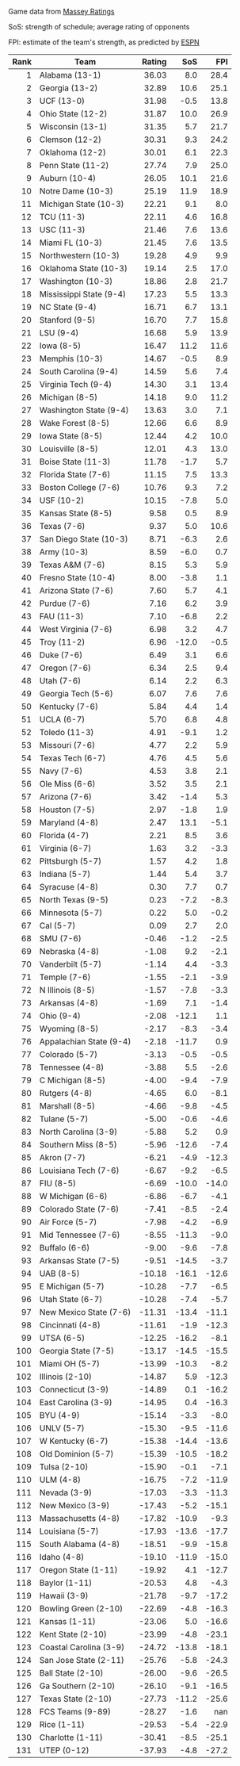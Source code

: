 Game data from [Massey Ratings](https://www.masseyratings.com/data.php)

SoS: strength of schedule; average rating of opponents

FPI: estimate of the team's strength, as predicted by
[ESPN](http://www.espn.com/college-football/statistics/teamratings)

Rank |           Team            | Rating |  SoS  |  FPI  
----:| ------------------------- | ------:| -----:| -----:
   1 | Alabama (13-1)            |  36.03 |   8.0 |  28.4
   2 | Georgia (13-2)            |  32.89 |  10.6 |  25.1
   3 | UCF (13-0)                |  31.98 |  -0.5 |  13.8
   4 | Ohio State (12-2)         |  31.87 |  10.0 |  26.9
   5 | Wisconsin (13-1)          |  31.35 |   5.7 |  21.7
   6 | Clemson (12-2)            |  30.31 |   9.3 |  24.2
   7 | Oklahoma (12-2)           |  30.01 |   6.1 |  22.3
   8 | Penn State (11-2)         |  27.74 |   7.9 |  25.0
   9 | Auburn (10-4)             |  26.05 |  10.1 |  21.6
  10 | Notre Dame (10-3)         |  25.19 |  11.9 |  18.9
  11 | Michigan State (10-3)     |  22.21 |   9.1 |   8.0
  12 | TCU (11-3)                |  22.11 |   4.6 |  16.8
  13 | USC (11-3)                |  21.46 |   7.6 |  13.6
  14 | Miami FL (10-3)           |  21.45 |   7.6 |  13.5
  15 | Northwestern (10-3)       |  19.28 |   4.9 |   9.9
  16 | Oklahoma State (10-3)     |  19.14 |   2.5 |  17.0
  17 | Washington (10-3)         |  18.86 |   2.8 |  21.7
  18 | Mississippi State (9-4)   |  17.23 |   5.5 |  13.3
  19 | NC State (9-4)            |  16.71 |   6.7 |  13.1
  20 | Stanford (9-5)            |  16.70 |   7.7 |  15.8
  21 | LSU (9-4)                 |  16.68 |   5.9 |  13.9
  22 | Iowa (8-5)                |  16.47 |  11.2 |  11.6
  23 | Memphis (10-3)            |  14.67 |  -0.5 |   8.9
  24 | South Carolina (9-4)      |  14.59 |   5.6 |   7.4
  25 | Virginia Tech (9-4)       |  14.30 |   3.1 |  13.4
  26 | Michigan (8-5)            |  14.18 |   9.0 |  11.2
  27 | Washington State (9-4)    |  13.63 |   3.0 |   7.1
  28 | Wake Forest (8-5)         |  12.66 |   6.6 |   8.9
  29 | Iowa State (8-5)          |  12.44 |   4.2 |  10.0
  30 | Louisville (8-5)          |  12.01 |   4.3 |  13.0
  31 | Boise State (11-3)        |  11.78 |  -1.7 |   5.7
  32 | Florida State (7-6)       |  11.15 |   7.5 |  13.3
  33 | Boston College (7-6)      |  10.76 |   9.3 |   7.2
  34 | USF (10-2)                |  10.15 |  -7.8 |   5.0
  35 | Kansas State (8-5)        |   9.58 |   0.5 |   8.9
  36 | Texas (7-6)               |   9.37 |   5.0 |  10.6
  37 | San Diego State (10-3)    |   8.71 |  -6.3 |   2.6
  38 | Army (10-3)               |   8.59 |  -6.0 |   0.7
  39 | Texas A&M (7-6)           |   8.15 |   5.3 |   5.9
  40 | Fresno State (10-4)       |   8.00 |  -3.8 |   1.1
  41 | Arizona State (7-6)       |   7.60 |   5.7 |   4.1
  42 | Purdue (7-6)              |   7.16 |   6.2 |   3.9
  43 | FAU (11-3)                |   7.10 |  -6.8 |   2.2
  44 | West Virginia (7-6)       |   6.98 |   3.2 |   4.7
  45 | Troy (11-2)               |   6.96 | -12.0 |  -0.5
  46 | Duke (7-6)                |   6.49 |   3.1 |   6.6
  47 | Oregon (7-6)              |   6.34 |   2.5 |   9.4
  48 | Utah (7-6)                |   6.14 |   2.2 |   6.3
  49 | Georgia Tech (5-6)        |   6.07 |   7.6 |   7.6
  50 | Kentucky (7-6)            |   5.84 |   4.4 |   1.4
  51 | UCLA (6-7)                |   5.70 |   6.8 |   4.8
  52 | Toledo (11-3)             |   4.91 |  -9.1 |   1.2
  53 | Missouri (7-6)            |   4.77 |   2.2 |   5.9
  54 | Texas Tech (6-7)          |   4.76 |   4.5 |   5.6
  55 | Navy (7-6)                |   4.53 |   3.8 |   2.1
  56 | Ole Miss (6-6)            |   3.52 |   3.5 |   2.1
  57 | Arizona (7-6)             |   3.42 |  -1.4 |   5.3
  58 | Houston (7-5)             |   2.97 |  -1.8 |   1.9
  59 | Maryland (4-8)            |   2.47 |  13.1 |  -5.1
  60 | Florida (4-7)             |   2.21 |   8.5 |   3.6
  61 | Virginia (6-7)            |   1.63 |   3.2 |  -3.3
  62 | Pittsburgh (5-7)          |   1.57 |   4.2 |   1.8
  63 | Indiana (5-7)             |   1.44 |   5.4 |   3.7
  64 | Syracuse (4-8)            |   0.30 |   7.7 |   0.7
  65 | North Texas (9-5)         |   0.23 |  -7.2 |  -8.3
  66 | Minnesota (5-7)           |   0.22 |   5.0 |  -0.2
  67 | Cal (5-7)                 |   0.09 |   2.7 |   2.0
  68 | SMU (7-6)                 |  -0.46 |  -1.2 |  -2.5
  69 | Nebraska (4-8)            |  -1.08 |   9.2 |  -2.1
  70 | Vanderbilt (5-7)          |  -1.14 |   4.4 |  -3.3
  71 | Temple (7-6)              |  -1.55 |  -2.1 |  -3.9
  72 | N Illinois (8-5)          |  -1.57 |  -7.8 |  -3.3
  73 | Arkansas (4-8)            |  -1.69 |   7.1 |  -1.4
  74 | Ohio (9-4)                |  -2.08 | -12.1 |   1.1
  75 | Wyoming (8-5)             |  -2.17 |  -8.3 |  -3.4
  76 | Appalachian State (9-4)   |  -2.18 | -11.7 |   0.9
  77 | Colorado (5-7)            |  -3.13 |  -0.5 |  -0.5
  78 | Tennessee (4-8)           |  -3.88 |   5.5 |  -2.6
  79 | C Michigan (8-5)          |  -4.00 |  -9.4 |  -7.9
  80 | Rutgers (4-8)             |  -4.65 |   6.0 |  -8.1
  81 | Marshall (8-5)            |  -4.66 |  -9.8 |  -4.5
  82 | Tulane (5-7)              |  -5.00 |  -0.6 |  -4.6
  83 | North Carolina (3-9)      |  -5.88 |   5.2 |   0.9
  84 | Southern Miss (8-5)       |  -5.96 | -12.6 |  -7.4
  85 | Akron (7-7)               |  -6.21 |  -4.9 | -12.3
  86 | Louisiana Tech (7-6)      |  -6.67 |  -9.2 |  -6.5
  87 | FIU (8-5)                 |  -6.69 | -10.0 | -14.0
  88 | W Michigan (6-6)          |  -6.86 |  -6.7 |  -4.1
  89 | Colorado State (7-6)      |  -7.41 |  -8.5 |  -2.4
  90 | Air Force (5-7)           |  -7.98 |  -4.2 |  -6.9
  91 | Mid Tennessee (7-6)       |  -8.55 | -11.3 |  -9.0
  92 | Buffalo (6-6)             |  -9.00 |  -9.6 |  -7.8
  93 | Arkansas State (7-5)      |  -9.51 | -14.5 |  -3.7
  94 | UAB (8-5)                 | -10.18 | -16.1 | -12.6
  95 | E Michigan (5-7)          | -10.28 |  -7.7 |  -6.5
  96 | Utah State (6-7)          | -10.28 |  -7.4 |  -5.7
  97 | New Mexico State (7-6)    | -11.31 | -13.4 | -11.1
  98 | Cincinnati (4-8)          | -11.61 |  -1.9 | -12.3
  99 | UTSA (6-5)                | -12.25 | -16.2 |  -8.1
 100 | Georgia State (7-5)       | -13.17 | -14.5 | -15.5
 101 | Miami OH (5-7)            | -13.99 | -10.3 |  -8.2
 102 | Illinois (2-10)           | -14.87 |   5.9 | -12.3
 103 | Connecticut (3-9)         | -14.89 |   0.1 | -16.2
 104 | East Carolina (3-9)       | -14.95 |   0.4 | -16.3
 105 | BYU (4-9)                 | -15.14 |  -3.3 |  -8.0
 106 | UNLV (5-7)                | -15.30 |  -9.5 | -11.6
 107 | W Kentucky (6-7)          | -15.38 | -14.4 | -13.6
 108 | Old Dominion (5-7)        | -15.39 | -10.5 | -18.2
 109 | Tulsa (2-10)              | -15.90 |  -0.1 |  -7.1
 110 | ULM (4-8)                 | -16.75 |  -7.2 | -11.9
 111 | Nevada (3-9)              | -17.03 |  -3.3 | -11.3
 112 | New Mexico (3-9)          | -17.43 |  -5.2 | -15.1
 113 | Massachusetts (4-8)       | -17.82 | -10.9 |  -9.3
 114 | Louisiana (5-7)           | -17.93 | -13.6 | -17.7
 115 | South Alabama (4-8)       | -18.51 |  -9.9 | -15.8
 116 | Idaho (4-8)               | -19.10 | -11.9 | -15.0
 117 | Oregon State (1-11)       | -19.92 |   4.1 | -12.7
 118 | Baylor (1-11)             | -20.53 |   4.8 |  -4.3
 119 | Hawaii (3-9)              | -21.78 |  -9.7 | -17.2
 120 | Bowling Green (2-10)      | -22.69 |  -4.8 | -16.3
 121 | Kansas (1-11)             | -23.06 |   5.0 | -16.6
 122 | Kent State (2-10)         | -23.99 |  -4.8 | -23.1
 123 | Coastal Carolina (3-9)    | -24.72 | -13.8 | -18.1
 124 | San Jose State (2-11)     | -25.76 |  -5.8 | -24.3
 125 | Ball State (2-10)         | -26.00 |  -9.6 | -26.5
 126 | Ga Southern (2-10)        | -26.10 |  -9.1 | -16.5
 127 | Texas State (2-10)        | -27.73 | -11.2 | -25.6
 128 | FCS Teams (9-89)          | -28.27 |  -1.6 |   nan
 129 | Rice (1-11)               | -29.53 |  -5.4 | -22.9
 130 | Charlotte (1-11)          | -30.41 |  -8.5 | -25.1
 131 | UTEP (0-12)               | -37.93 |  -4.8 | -27.2
